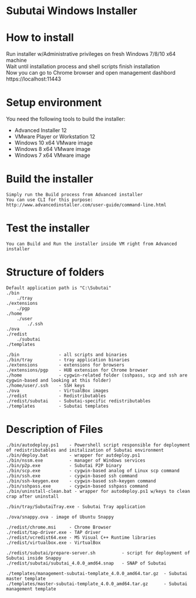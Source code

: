 # Subutai Windows Installer

# How to install
Run installer w/Administrative privileges on fresh Windows 7/8/10 x64 machine </br>
Wait until installation process and shell scripts finish installation </br>
Now you can go to Chrome browser and open management dashbord https://localhost:11443 </br>


# Setup environment
You need the following tools to build the installer:
	<ul>
	<li> Advanced Installer 12 </li>
	<li> VMware Player or Workstation 12 </li>
	<li> Windows 10 x64 VMware image </li>
	<li> Windows 8 x64 VMware image </li>
	<li> Windows 7 x64 VMware image </li>
	</ul>

# Build the installer
	Simply run the Build process from Advanced installer
	You can use CLI for this purpose: http://www.advancedinstaller.com/user-guide/command-line.html

# Test the installer
	You can Build and Run the installer inside VM right from Advanced installer

# Structure of folders
	Default application path is "C:\Subutai"
	./bin
		./tray
	./extensions
		./pgp
	./home
		./user
			./.ssh
	./ova
	./redist
		./subutai
	./templates

	./bin 				- all scripts and binaries
	./bin/tray 			- tray application binaries
	./extensions 		- extensions for browsers
	./extensions/pgp 	- HUB extension for Chrome browser
	./home 				- cygwin-related folder (sshpass, scp and ssh are cygwin-based and looking at this folder)
	./home/user/.ssh 	- SSH keys
	./ova 				- VirtualBox images
	./redist 			- Redistributables
	./redist/subutai 	- Subutai-specific redistributables
	./templates 		- Subutai templates

# Description of Files
	./bin/autodeploy.ps1 	- Powershell script responsible for deployment of redistributables and initalization of Subutai environment
	./bin/deploy.bat 		- wrapper for autdeploy.ps1
	./bin/nssm.exe 			- manager of Windows services
	./bin/p2p.exe 			- Subutai P2P binary
	./bin/scp.exe 			- cygwin-based analog of Linux scp command
	./bin/ssh.exe 			- cygwin-based ssh command
	./bin/ssh-keygen.exe 	- cygwin-based ssh-keygen command
	./bin/sshpass.exe 		- cygwin-based sshpass command
	./bin/uninstall-clean.bat - wrapper for autodeploy.ps1 w/keys to clean crap after uninstall

	./bin/tray/SubutaiTray.exe - Subutai Tray application

	./ova/snappy.ova - image of Ubuntu Snappy

	./redist/chrome.msi 	- Chrome Browser
	./redist/tap-driver.exe - TAP driver
	./redist/vcredist64.exe - MS Visual C++ Runtime libraries
	./redist/virtualbox.exe - VirtualBox

	./redist/subutai/prepare-server.sh 			- script for deployment of Subutai inside Snappy
	./redist/subutai/subutai_4.0.0_amd64.snap 	- SNAP of Subutai

	./templates/management-subutai-template_4.0.0_amd64.tar.gz 	- Subutai master template
	./templates/master-subutai-template_4.0.0_amd64.tar.gz 		- Subutai management template